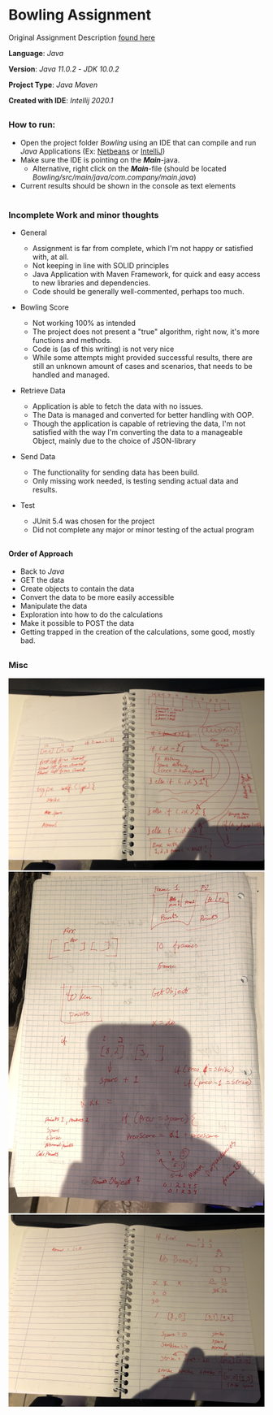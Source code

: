 # Bowling Assignment

Original Assignment Description [found here](https://github.com/skat/bowling-opgave)

**Language**: *Java* 
  
**Version**: *Java 11.0.2* - *JDK 10.0.2*  

**Project Type**: *Java Maven*

**Created with IDE**: *Intellij 2020.1*

##
### How to run:

* Open the project folder *Bowling* using an IDE that can compile and run *Java* Applications (Ex: [Netbeans](https://netbeans.org/) or [IntelliJ](https://www.jetbrains.com/idea/download/#section=windows))
* Make sure the IDE is pointing on the ***Main***-java. 
    * Alternative, right click on the ***Main***-file (should be located *Bowling/src/main/java/com.company/main.java*)
* Current results should be shown in the console as text elements

#

### Incomplete Work and minor thoughts

* General
    * Assignment is far from complete, which I'm not happy or satisfied with, at all.
    * Not keeping in line with SOLID principles
    * Java Application with Maven Framework, for quick and easy access to new libraries and dependencies.
    * Code should be generally well-commented, perhaps too much.
    
* Bowling Score
    * Not working 100% as intended
    * The project does not present a "true" algorithm, right now, it's more functions and methods.
    * Code is (as of this writing) is not very nice
    * While some attempts might provided successful results, there are still an unknown amount of cases and scenarios, that needs to be handled and managed.

* Retrieve Data
    * Application is able to fetch the data with no issues.
    * The Data is managed and converted for better handling with OOP.
    * Though the application is capable of retrieving the data, I'm not satisfied with the way I'm converting the data to a manageable Object, mainly due to the choice of JSON-library
    
* Send Data
    * The functionality for sending data has been build.
    * Only missing work needed, is testing sending actual data and results.
         
* Test
    * JUnit 5.4 was chosen for the project 
    * Did not complete any major or minor testing of the actual program
 
 ##
 #### Order of Approach
 
 * Back to *Java*
 * GET the data
 * Create objects to contain the data
 * Convert the data to be more easily accessible 
 * Manipulate the data
 * Exploration into how to do the calculations
 * Make it possible to POST the data
 * Getting trapped in the creation of the calculations, some good, mostly bad.
 
 ##
 
 ### Misc   
 ![alt text](bowlingp1.JPEG)
 ![alt text](bowlingp2.JPEG)
 ![alt text](bowlingp3.JPEG)
 ## 
     